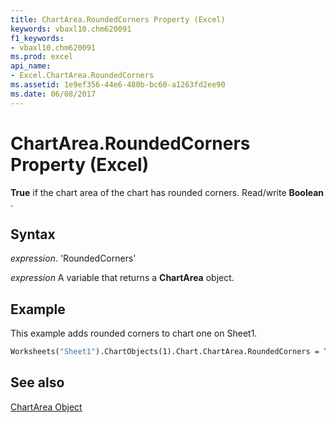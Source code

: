 ```yaml
---
title: ChartArea.RoundedCorners Property (Excel)
keywords: vbaxl10.chm620091
f1_keywords:
- vbaxl10.chm620091
ms.prod: excel
api_name:
- Excel.ChartArea.RoundedCorners
ms.assetid: 1e9ef356-44e6-480b-bc60-a1263fd2ee90
ms.date: 06/08/2017
---
```



# ChartArea.RoundedCorners Property (Excel)

 **True** if the chart area of the chart has rounded corners. Read/write **Boolean** .


## Syntax

 _expression_. 'RoundedCorners'

 _expression_ A variable that returns a **ChartArea** object.


## Example

This example adds rounded corners to chart one on Sheet1.


```vb
Worksheets("Sheet1").ChartObjects(1).Chart.ChartArea.RoundedCorners = True
```


## See also


[ChartArea Object](Excel.ChartArea(objec).md)

